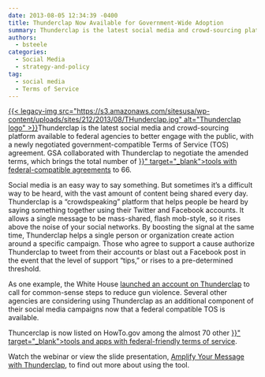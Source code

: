 ```yaml
---
date: 2013-08-05 12:34:39 -0400
title: Thunderclap Now Available for Government-Wide Adoption
summary: Thunderclap is the latest social media and crowd-sourcing platform available to federal agencies to better engage with the public, with a newly negotiated government-compatible Terms of Service (TOS) agreement. GSA collaborated with Thunderclap to negotiate the amended terms, which brings the total number of tools with federal-compatible agreements to 66.
authors:
  - bsteele
categories:
  - Social Media
  - strategy-and-policy
tag:
  - social media
  - Terms of Service
---
```


<p dir="ltr">
  <a href="https://s3.amazonaws.com/sitesusa/wp-content/uploads/sites/212/2013/08/THunderclap.jpg">{{< legacy-img src="https://s3.amazonaws.com/sitesusa/wp-content/uploads/sites/212/2013/08/THunderclap.jpg" alt="Thunderclap logo" >}}</a>Thunderclap is the latest social media and crowd-sourcing platform available to federal agencies to better engage with the public, with a newly negotiated government-compatible Terms of Service (TOS) agreement. GSA collaborated with Thunderclap to negotiate the amended terms, which brings the total number of <a href="{{< relref "negotiated-terms-of-service-agreements.md" >}}" target="_blank">tools with federal-compatible agreements</a> to 66.
</p>

<p dir="ltr">
  Social media is an easy way to say something. But sometimes it’s a difficult way to be heard, with the vast amount of content being shared every day. Thunderclap is a “crowdspeaking” platform that helps people be heard by saying something together using their Twitter and Facebook accounts. It allows a single message to be mass-shared, flash mob-style, so it rises above the noise of your social networks. By boosting the signal at the same time, Thunderclap helps a single person or organization create action around a specific campaign. Those who agree to support a  cause authorize Thunderclap to tweet from their accounts or blast out a Facebook post in the event that the level of support “tips,” or rises to a pre-determined threshold.
</p>

<p dir="ltr">
  As one example, the White House <a href="https://www.thunderclap.it/projects/1839-nowisthetime-to-act" target="_blank">launched an account on Thunderclap</a> to call for common-sense steps to reduce gun violence. Several other agencies are considering using Thunderclap as an additional component of their social media campaigns now that a federal compatible TOS is available.
</p>

<p dir="ltr">
  Thuncerclap is now listed on HowTo.gov among the almost 70 other <a href="{{< relref "negotiated-terms-of-service-agreements.md" >}}" target="_blank">tools and apps with federal-friendly terms of service</a>.
</p>

<p dir="ltr">
  Watch the webinar or view the slide presentation, <a href="https://s3.amazonaws.com/sitesusa/wp-content/uploads/sites/212/2013/08/amplify-your-message-with-thunderclap-slides.pdf">Amplify Your Message with Thunderclap</a>, to find out more about using the tool.
</p>
